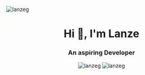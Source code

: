 <p align="left"> <img src="https://komarev.com/ghpvc/?username=lanzeg&label=Profile%20views&color=0e75b6&style=flat" alt="lanzeg" /> </p>
<h1 align="center">Hi 👋, I'm Lanze</h1>
<h3 align="center">An aspiring Developer</h3>


<p align="center">
  <img src="https://github-readme-streak-stats.herokuapp.com/?user=lanzeg&" alt="lanzeg" />
  <img src="https://github-readme-stats.vercel.app/api/top-langs?username=lanzeg&show_icons=true&locale=en&layout=compact" alt="lanzeg" />
   
</p>



